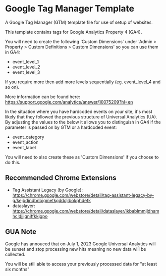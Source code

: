 # Google Tag Manager Template
A Google Tag Manager (GTM) template file for use of setup of websites.

This template contains tags for Google Analytics Property 4 (GA4).

You will need to create the following 'Custom Dimensions' under 'Admin > Property > Custom Definitions > Custom Dimensions' so you can use them in GA4:
- event_level_1
- event_level_2
- event_level_3

If you require more then add more levels sequentially (eg. event_level_4 and so on).

More information can be found here: https://support.google.com/analytics/answer/10075209?hl=en

In the situation where you have hardcoded events on your site, it's most likely that they followed the previous structure of Universal Analytics (UA). By adjusting the values to the below it allows you to distinguish in GA4 if the parameter is passed on by GTM or a hardcoded event:
- event_category
- event_action
- event_label

You will need to also create these as 'Custom Dimensions' if you choose to do this.

## Recommended Chrome Extensions
- Tag Assistant Legacy (by Google): https://chrome.google.com/webstore/detail/tag-assistant-legacy-by-g/kejbdjndbnbjgmefkgdddjlbokphdefk
- dataslayer: https://chrome.google.com/webstore/detail/dataslayer/ikbablmmjldhamhcldjjigniffkkjgpo

## GUA Note
Google has annouced that on July 1, 2023 Google Universal Analytics will be sunset and stop processing new hits meaning no new data will be collected.

You will be still able to access your previously processed data for "at least six months"
